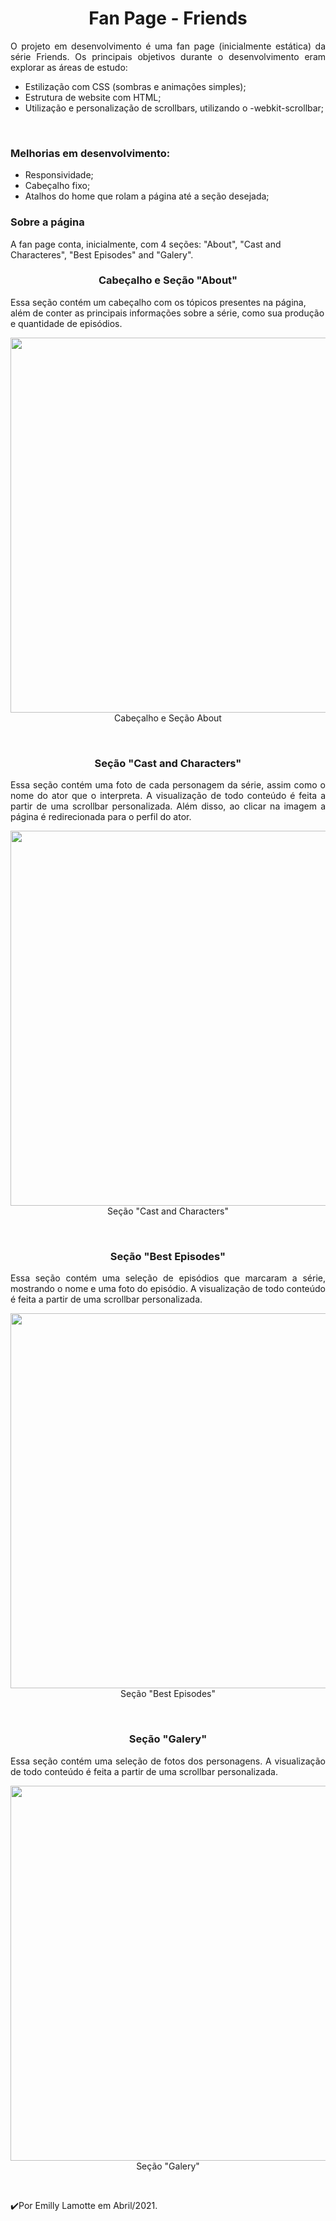 <h1 align="center">Fan Page - Friends</h1> 
<p align="justify">
O projeto em desenvolvimento é uma fan page (inicialmente estática) da série Friends. Os principais objetivos durante o desenvolvimento eram explorar as áreas de estudo:<br>
  
 - Estilização com CSS (sombras e animações simples);
 - Estrutura de website com HTML;
 - Utilização e personalização de scrollbars, utilizando o -webkit-scrollbar;
 <br>
  <h3>Melhorias em desenvolvimento:</h3>
 
 - Responsividade;
 - Cabeçalho fixo;
 - Atalhos do home que rolam a página até a seção desejada;
 
 <h3> Sobre a página</h3>
 A fan page conta, inicialmente, com 4 seções: "About", "Cast and Characteres", "Best Episodes" and "Galery".<br>
 </p>
 <h3 align="center">Cabeçalho e Seção "About"</h3> 
 Essa seção contém um cabeçalho com os tópicos presentes na página, além de conter as principais informações sobre a série, como sua produção e quantidade de episódios.<br>

<p align="center"> 
 
<img src="https://user-images.githubusercontent.com/79487290/114640660-f5f65d80-9ca6-11eb-8c03-f1f02d7f5f6c.PNG" width="600"/>
 <br>Cabeçalho e Seção About
  </p>
  <br>
<h3 align="center">Seção "Cast and Characters"</h3> 
<p align="justify">
Essa seção contém uma foto de cada personagem da série, assim como o nome do ator que o interpreta. A visualização de todo conteúdo é feita a partir de uma scrollbar personalizada. Além disso, ao clicar na imagem a página é redirecionada para o perfil do ator.<br>
</p>
<p align="center"> 
  <img src="https://user-images.githubusercontent.com/79487290/114640903-6604e380-9ca7-11eb-8251-8da3a1fd4571.PNG" width="600"/>
<br>Seção "Cast and Characters"
</p>
<br>

<h3 align="center">Seção "Best Episodes"</h3> 
<p align="justify">
Essa seção contém uma seleção de episódios que marcaram a série, mostrando o nome e uma foto do episódio. A visualização de todo conteúdo é feita a partir de uma scrollbar personalizada.<br>
</p>
<p align="center"> 
  <img src="https://user-images.githubusercontent.com/79487290/114641153-f3e0ce80-9ca7-11eb-9456-86e2c813cd83.PNG" width="600"/>
<br>Seção "Best Episodes"
</p>
<br>

<h3 align="center">Seção "Galery"</h3> 
<p align="justify">
Essa seção contém uma seleção de fotos dos personagens. A visualização de todo conteúdo é feita a partir de uma scrollbar personalizada.<br>
</p>
<p align="center"> 
  <img src="https://user-images.githubusercontent.com/79487290/114641375-6356be00-9ca8-11eb-984a-a8aa27d61dfc.PNG" width="600"/>
<br>Seção "Galery"
</p>
</p>
<br>

  
 
 ✔️Por Emilly Lamotte em Abril/2021.

 
 
